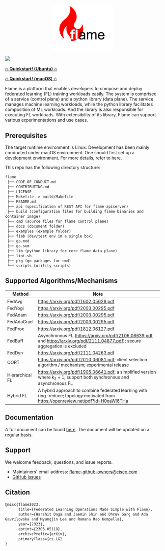 <p align="center"><img src="docs/images/logo.png" alt="flame logo" width="200"/></p>

[![](https://img.shields.io/badge/Flame-Join%20Slack-brightgreen)](https://join.slack.com/t/flame-slack/shared_invite/zt-1mprreo9z-FmpGb1UPi43JOFJKyhIqAQ)

[:fire: **Quickstart! (Ubuntu)** :fire:](docs/quickstart-ubuntu.md)

[:fire: **Quickstart! (macOS)** :fire:](docs/quickstart-mac.md)

Flame is a platform that enables developers to compose and deploy federated learning (FL) training workloads easily.
The system is comprised of a service (control plane) and a python library (data plane).
The service manages machine learning workloads, while the python library facilitates composition of ML workloads.
And the library is also responsible for executing FL workloads.
With extensibility of its library, Flame can support various experimentations and use cases.

## Prerequisites
The target runtime environment is Linux. Development has been mainly conducted under macOS environment.
One should first set up a development environment.
For more details, refer to [here](docs/prerequisites.md).

This repo has the following directory structure:
```
flame
 ├── CODE_OF_CONDUCT.md
 ├── CONTRIBUTING.md
 ├── LICENSE
 ├── Makefile -> build/Makefile
 ├── README.md
 ├── api (specification of REST API for flame apiserver)
 ├── build (configuration files for building flame binaries and container image)
 ├── cmd (source files for flame control plane)
 ├── docs (document folder)
 ├── examples (example folder)
 ├── fiab (dev/test env in a single box)
 ├── go.mod
 ├── go.sum
 ├── lib (python library for core flame data plane)
 ├── lint.sh
 ├── pkg (go packages for cmd)
 └── scripts (utility scripts)
```

## Supported Algorithms/Mechanisms

| Method          | Note                                                                                                                               |
|-----------------|------------------------------------------------------------------------------------------------------------------------------------|
| FedAvg          | https://arxiv.org/pdf/1602.05629.pdf                                                                                               |
| FedYogi         | https://arxiv.org/pdf/2003.00295.pdf                                                                                               |
| FedAdam         | https://arxiv.org/pdf/2003.00295.pdf                                                                                               |
| FedAdaGrad      | https://arxiv.org/pdf/2003.00295.pdf                                                                                               |
| FedProx         | https://arxiv.org/pdf/1812.06127.pdf                                                                                               |
| FedBuff         | Asynchronous FL (https://arxiv.org/pdf/2106.06639.pdf and https://arxiv.org/pdf/2111.04877.pdf); secure aggregation is excluded    |
| FedDyn          | https://arxiv.org/pdf/2111.04263.pdf                                                                                               |
| OORT            | https://arxiv.org/pdf/2010.06081.pdf; client selection algorithm / mechanism; experimental release                                 |
| Hierarchical FL | https://arxiv.org/pdf/1905.06641.pdf; a simplified version where k<sub>2</sub> = 1; support both synchronous and asynchronous FL   |
| Hybrid FL       | A hybrid approach to combine federated learning with ring-reduce; topology motivated from https://openreview.net/pdf?id=H0oaWl6THa |


## Documentation

A full document can be found [here](docs/README.md). The document will be updated on a regular basis.

## Support

We welcome feedback, questions, and issue reports.

* Maintainers' email address: <flame-github-owners@cisco.com>
* [GitHub Issues](https://github.com/cisco-open/flame/issues/new/choose)

## Citation

```
@misc{flame2023,
      title={Federated Learning Operations Made Simple with Flame}, 
      author={Harshit Daga and Jaemin Shin and Dhruv Garg and Ada Gavrilovska and Myungjin Lee and Ramana Rao Kompella},
      year={2023},
      eprint={2305.05118},
      archivePrefix={arXiv},
      primaryClass={cs.LG}
}
```
